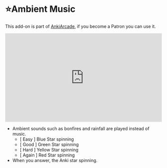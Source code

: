 # ⭐Ambient Music

This add-on is part of [AnkiArcade](../Home.md), if you become a Patron you can use it. 

<iframe src="https://www.youtube.com/embed/J5Jd0aM-8BI?list=PLZhrgD6s-LFVsEhxRdEHf_OkGVe2YZfeo" frameborder="0" allow="accelerometer; autoplay; clipboard-write; encrypted-media; gyroscope; picture-in-picture" allowfullscreen style="aspect-ratio: 16/9; width: 100%;"></iframe>

* Ambient sounds such as bonfires and rainfall are played instead of music.
    * \[ Easy ] Blue Star spinning
    * \[ Good ] Green Star spinning
    * \[ Hard ] Yellow Star spinning
    * \[ Again ] Red Star spinning 
* When you answer, the Anki star spinning.


